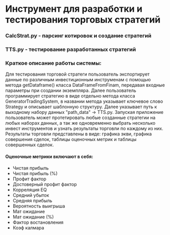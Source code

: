 <h1>Инструмент для разработки и тестирования торговых стратегий</h1>
<h3>CalcStrat.py - парсинг котировок и создание стратегий</h3>
<h3>TTS.py - тестирование разработанных стратегий</h3>
<h3>Краткое описание работы системы:</h3>
<p>Для тестирования торговой стратеги пользователь экспортирует данные
    по различным инвестиционным инструменам с помощью метода getDataframe()
    класса DataFrameFromFinam, передавая входные параметры при создании экземпляра.
    Далее пользователь программирует стратегию в виде отдельно метода класса 
    GeneratorTradingSystem, в названии метода указывает ключевое слово Strategy и
    описывает шаблонную структуру.
    Далее указывает путь к выходному набору данных "path_data" -> TTS.py.
    Запуская приложение пользователь может протетировать любые созданные стратегии на 
    любых наборах данных, а так же одновременно выбрать несколько инвест инструментов
    и узнать результаты торговли по каждому из них.
    Результаты торговли представлены в виде:
    графика экви, графика совершения сделок, таблицы оценочных метрик и таблицы совершенных сделок.
</p>
<h4> Оценочные метрики включают в себя:</h4>
<ul>
    <li>Чистая прибыль</li>
    <li>Чистая прибыль (%)</li>
    <li>Профит фактор</li>
    <li>Достоверный профит фактор</li>
    <li>Корреляция EQ</li>
    <li>Средний убыток</li>
    <li>Средняя прибыль</li>
    <li>Вероятность выигрыша</li>
    <li>Мат ожидание</li>
    <li>Мат ожидание (%)</li>
    <li>Фактор востановления</li>
    <li>Коэф калмара</li>
</ul>